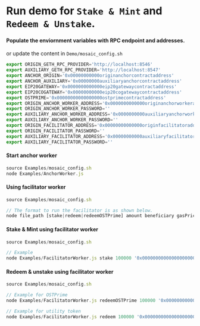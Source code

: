 # Run demo for `Stake & Mint` and `Redeem & Unstake`.
<!--
#### Install Package.
```js
npm install @openstfoundation/mosaic.js
```
-->

#### Populate the enviornment variables with RPC endpoint and addresses.
or update the content in `Demo/mosaic_config.sh`
```js
export ORIGIN_GETH_RPC_PROVIDER='http://localhost:8546'
export AUXILIARY_GETH_RPC_PROVIDER='http://localhost:8547'
export ANCHOR_ORIGIN='0x00000000000originanchorcontractaddress'
export ANCHOR_AUXILIARY='0x00000000auxiliaryanchorcontractaddress'
export EIP20GATEWAY='0x0000000000000eip20gatewaycontractaddress'
export EIP20COGATEWAY='0x00000000000eip20cogatewaycontractaddress'
export OSTPRIME='0x00000000000000000ostprimecontractaddress'
export ORIGIN_ANCHOR_WORKER_ADDRESS='0x0000000000000originanchorworkeraddress'
export ORIGIN_ANCHOR_WORKER_PASSWORD=''
export AUXILIARY_ANCHOR_WORKER_ADDRESS='0x0000000000auxiliaryanchorworkeraddress'
export AUXILIARY_ANCHOR_WORKER_PASSWORD=''
export ORIGIN_FACILITATOR_ADDRESS='0x00000000000000originfacilitatoraddress'
export ORIGIN_FACILITATOR_PASSWORD=''
export AUXILIARY_FACILITATOR_ADDRESS='0x00000000000auxiliaryfacilitatoraddress'
export AUXILIARY_FACILITATOR_PASSWORD=''
```
#### Start anchor worker
```js
source Examples/mosaic_config.sh 
node Examples/AnchorWorker.js
```
#### Using facilitator worker
```js
source Examples/mosaic_config.sh 

// The format to run the facilitator is as shown below.
node file_path [stake|redeem|redeemOSTPrime] amount beneficiary gasPrice gasLimit
```

#### Stake & Mint using facilitator worker
```js
source Examples/mosaic_config.sh 

// Example
node Examples/FacilitatorWorker.js stake 100000 '0x00000000000000000000beneficairyaddress' 0 0
```

#### Redeem & unstake using facilitator worker
```js
source Examples/mosaic_config.sh 

// Example for OSTPrime
node Examples/FacilitatorWorker.js redeemOSTPrime 100000 '0x00000000000000000000beneficairyaddress' 0 0

// Example for utility token
node Examples/FacilitatorWorker.js redeem 100000 '0x00000000000000000000beneficairyaddress' 0 0
```


